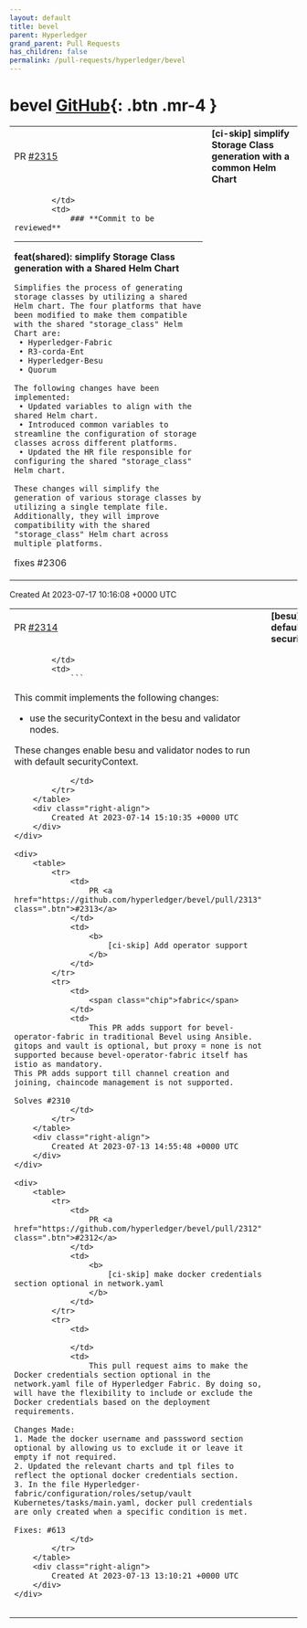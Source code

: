 ```yaml
---
layout: default
title: bevel
parent: Hyperledger
grand_parent: Pull Requests
has_children: false
permalink: /pull-requests/hyperledger/bevel
---
```


# bevel <span class="fs-3 right-align">[GitHub](https://github.com/hyperledger/bevel){: .btn .mr-4 }</span>


<div>
    <table>
        <tr>
            <td>
                PR <a href="https://github.com/hyperledger/bevel/pull/2315" class=".btn">#2315</a>
            </td>
            <td>
                <b>
                    [ci-skip] simplify Storage Class generation with a common Helm Chart
                </b>
            </td>
        </tr>
        <tr>
            <td>
                
            </td>
            <td>
                ### **Commit to be reviewed**
---

**feat(shared): simplify Storage Class generation with a Shared Helm Chart**

```
Simplifies the process of generating storage classes by utilizing a shared Helm chart. The four platforms that have been modified to make them compatible with the shared "storage_class" Helm Chart are:
 • Hyperledger-Fabric
 • R3-corda-Ent
 • Hyperledger-Besu
 • Quorum

The following changes have been implemented:
 • Updated variables to align with the shared Helm chart.
 • Introduced common variables to streamline the configuration of storage classes across different platforms.
 • Updated the HR file responsible for configuring the shared "storage_class" Helm chart.

These changes will simplify the generation of various storage classes by utilizing a single template file. Additionally, they will improve compatibility with the shared "storage_class" Helm chart across multiple platforms.
```

fixes #2306
            </td>
        </tr>
    </table>
    <div class="right-align">
        Created At 2023-07-17 10:16:08 +0000 UTC
    </div>
</div>

<div>
    <table>
        <tr>
            <td>
                PR <a href="https://github.com/hyperledger/bevel/pull/2314" class=".btn">#2314</a>
            </td>
            <td>
                <b>
                    [besu] use default securityContext
                </b>
            </td>
        </tr>
        <tr>
            <td>
                
            </td>
            <td>
                ```
This commit implements the following changes:
- use the securityContext in the besu and validator nodes.

These changes enable besu and validator nodes to run with default securityContext.
```
            </td>
        </tr>
    </table>
    <div class="right-align">
        Created At 2023-07-14 15:10:35 +0000 UTC
    </div>
</div>

<div>
    <table>
        <tr>
            <td>
                PR <a href="https://github.com/hyperledger/bevel/pull/2313" class=".btn">#2313</a>
            </td>
            <td>
                <b>
                    [ci-skip] Add operator support
                </b>
            </td>
        </tr>
        <tr>
            <td>
                <span class="chip">fabric</span>
            </td>
            <td>
                This PR adds support for bevel-operator-fabric in traditional Bevel using Ansible. gitops and vault is optional, but proxy = none is not supported because bevel-operator-fabric itself has istio as mandatory.
This PR adds support till channel creation and joining, chaincode management is not supported.

Solves #2310
            </td>
        </tr>
    </table>
    <div class="right-align">
        Created At 2023-07-13 14:55:48 +0000 UTC
    </div>
</div>

<div>
    <table>
        <tr>
            <td>
                PR <a href="https://github.com/hyperledger/bevel/pull/2312" class=".btn">#2312</a>
            </td>
            <td>
                <b>
                    [ci-skip] make docker credentials section optional in network.yaml
                </b>
            </td>
        </tr>
        <tr>
            <td>
                
            </td>
            <td>
                This pull request aims to make the Docker credentials section optional in the network.yaml file of Hyperledger Fabric. By doing so, will have the flexibility to include or exclude the Docker credentials based on the deployment requirements.

Changes Made:
1. Made the docker username and passsword section optional by allowing us to exclude it or leave it empty if not required.
2. Updated the relevant charts and tpl files to reflect the optional docker credentials section.
3. In the file Hyperledger-fabric/configuration/roles/setup/vault Kubernetes/tasks/main.yaml, docker pull credentials are only created when a specific condition is met.

Fixes: #613
            </td>
        </tr>
    </table>
    <div class="right-align">
        Created At 2023-07-13 13:10:21 +0000 UTC
    </div>
</div>

